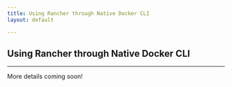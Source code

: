 ```yaml
---
title: Using Rancher through Native Docker CLI
layout: default

---
```


## Using Rancher through Native Docker CLI
---

More details coming soon!